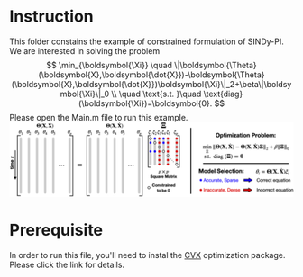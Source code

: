 # Instruction

This folder constains the example of constrained formulation of SINDy-PI. We are interested in solving the problem
$$
\min_{\boldsymbol{\Xi}} \quad  \|\boldsymbol{\Theta}(\boldsymbol{X},\boldsymbol{\dot{X}})-\boldsymbol{\Theta}(\boldsymbol{X},\boldsymbol{\dot{X}})\boldsymbol{\Xi}\|_2+\beta\|\boldsymbol{\Xi}\|_0
\\
\quad \text{s.t. }\quad \text{diag}(\boldsymbol{\Xi})=\boldsymbol{0}.
$$
Please open the Main.m file to run this example.
![](Images/SINDy_PI_Constrained.jpg)
# Prerequisite

In order to run this file, you'll need to instal the [CVX]([http://cvxr.com/cvx/](http://cvxr.com/cvx/)) optimization package. Please click the link for details.
